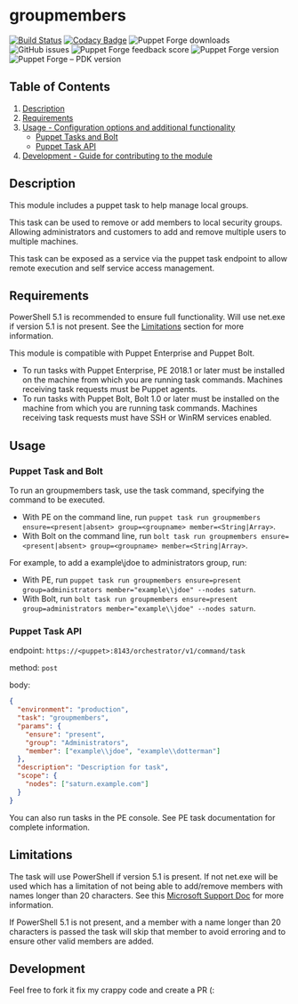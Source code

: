 # groupmembers

[![Build Status](https://travis-ci.org/ffalor/ffalor-groupmembers.svg?branch=master)](https://travis-ci.org/ffalor/ffalor-groupmembers)
[![Codacy Badge](https://api.codacy.com/project/badge/Grade/504d380a131a46528b66c78fb67236c5)](https://www.codacy.com/app/ffalor/ffalor-groupmembers?utm_source=github.com&utm_medium=referral&utm_content=ffalor/ffalor-groupmembers&utm_campaign=Badge_Grade)
![Puppet Forge downloads](https://img.shields.io/puppetforge/dt/ffalor/groupmembers.svg)
![GitHub issues](https://img.shields.io/github/issues/ffalor/ffalor-groupmembers.svg)
![Puppet Forge feedback score](https://img.shields.io/puppetforge/f/ffalor/groupmembers.svg?label=puppet%20score&style=plastic)
![Puppet Forge version](https://img.shields.io/puppetforge/v/ffalor/groupmembers.svg)
![Puppet Forge – PDK version](https://img.shields.io/puppetforge/pdk-version/ffalor/groupmembers.svg)

## Table of Contents

1.  [Description](#description)
2.  [Requirements](#Requirements)
3.  [Usage - Configuration options and additional functionality](#usage)
    -   [Puppet Tasks and Bolt](#Puppet-Task-and-Bolt)
    -   [Puppet Task API](#Puppet-Task-Api)
4.  [Development - Guide for contributing to the module](#development)

## Description

This module includes a puppet task to help manage local groups.

This task can be used to remove or add members to local security groups. Allowing administrators and customers to add and remove multiple users to multiple machines.

This task can be exposed as a service via the puppet task endpoint to allow remote execution and self service access management.

## Requirements

PowerShell 5.1 is recommended to ensure full functionality. Will use net.exe if version 5.1 is not present. See the [Limitations](Limitations) section for more information.

This module is compatible with Puppet Enterprise and Puppet Bolt.

-   To run tasks with Puppet Enterprise, PE 2018.1 or later must be installed on the machine from which you are running task commands. Machines receiving task requests must be Puppet agents.
-   To run tasks with Puppet Bolt, Bolt 1.0 or later must be installed on the machine from which you are running task commands. Machines receiving task requests must have SSH or WinRM services enabled.

## Usage

### Puppet Task and Bolt

To run an groupmembers task, use the task command, specifying the command to be executed.

-   With PE on the command line, run `puppet task run groupmembers ensure=<present|absent> group=<groupname> member=<String|Array>`.
-   With Bolt on the command line, run `bolt task run groupmembers ensure=<present|absent> group=<groupname> member=<String|Array>`.

For example, to add a example\\jdoe to administrators group, run:

-   With PE, run `puppet task run groupmembers ensure=present group=administrators member="example\\jdoe" --nodes saturn`.
-   With Bolt, run `bolt task run groupmembers ensure=present group=administrators member="example\\jdoe" --nodes saturn`.

### Puppet Task API

endpoint: `https://<puppet>:8143/orchestrator/v1/command/task`

method: `post`

body:

```json
{
  "environment": "production",
  "task": "groupmembers",
  "params": {
    "ensure": "present",
    "group": "Administrators",
    "member": ["example\\jdoe", "example\\dotterman"]
  },
  "description": "Description for task",
  "scope": {
    "nodes": ["saturn.example.com"]
  }
}
```

You can also run tasks in the PE console. See PE task documentation for complete information.

## Limitations

The task will use PowerShell if version 5.1 is present. If not net.exe will be used which has a limitation of not being able to add/remove members with names longer than 20 characters.
See this [Microsoft Support Doc](https://support.microsoft.com/en-us/help/324639/net-exe-add-command-does-not-support-names-longer-than-20-characters) for more information. 

If PowerShell 5.1 is not present, and a member with a name longer than 20 characters is passed the task will skip that member to avoid erroring and to ensure other valid members are added.

## Development

Feel free to fork it fix my crappy code and create a PR (:
